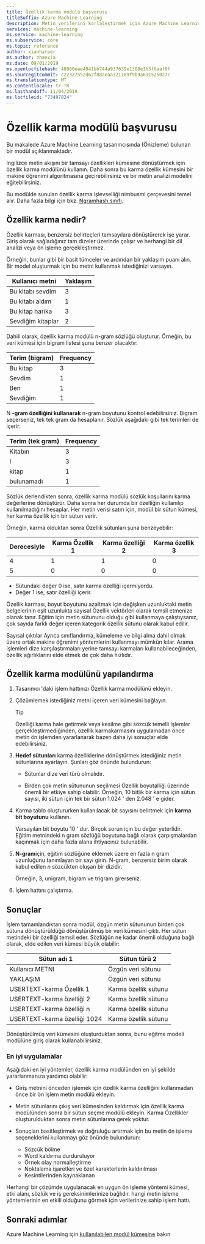 ```yaml
---
title: Özellik karma modülü başvurusu
titleSuffix: Azure Machine Learning
description: Metin verilerini korlaleştirmek için Azure Machine Learning Özellik karma modülünü kullanmayı öğrenin.
services: machine-learning
ms.service: machine-learning
ms.subservice: core
ms.topic: reference
author: xiaoharper
ms.author: zhanxia
ms.date: 09/01/2019
ms.openlocfilehash: 48960eae4941bb744a937639e1308e1b5f6aaf9f
ms.sourcegitcommit: c22327552d62f88aeaa321189f9b9a631525027c
ms.translationtype: MT
ms.contentlocale: tr-TR
ms.lasthandoff: 11/04/2019
ms.locfileid: "73497824"
---
```

# <a name="feature-hashing-module-reference"></a>Özellik karma modülü başvurusu

Bu makalede Azure Machine Learning tasarımcısında (Önizleme) bulunan bir modül açıklanmaktadır.

Ingilizce metin akışını bir tamsayı özellikleri kümesine dönüştürmek için özellik karma modülünü kullanın. Daha sonra bu karma özellik kümesini bir makine öğrenimi algoritmasına geçirebilirsiniz ve bir metin analizi modelini eğitebilirsiniz.

Bu modülde sunulan özellik karma işlevselliği nimbusml çerçevesini temel alır. Daha fazla bilgi için bkz. [Ngramhash sınıfı](https://docs.microsoft.com/python/api/nimbusml/nimbusml.feature_extraction.text.extractor.ngramhash?view=nimbusml-py-latest).

## <a name="what-is-feature-hashing"></a>Özellik karma nedir?

Özellik karması, benzersiz belirteçleri tamsayılara dönüştürerek işe yarar. Giriş olarak sağladığınız tam dizeler üzerinde çalışır ve herhangi bir dil analizi veya ön işleme gerçekleştirmez. 

Örneğin, bunlar gibi bir basit tümceler ve ardından bir yaklaşım puanı alın. Bir model oluşturmak için bu metni kullanmak istediğinizi varsayın.

|Kullanıcı metni|Yaklaşım|
|--------------|---------------|
|Bu kitabı sevdim|3|
|Bu kitabı aldım|1|
|Bu kitap harika|3|
|Sevdiğim kitaplar|2|

Dahili olarak, özellik karma modülü n-gram sözlüğü oluşturur. Örneğin, bu veri kümesi için bigram listesi şuna benzer olacaktır:

|Terim (bigram)|Frequency|
|------------|---------------|
|Bu kitap|3|
|Sevdim|1|
|Ben|1|
|Sevdiğim|1|

N **-gram özelliğini kullanarak** n-gram boyutunu kontrol edebilirsiniz. Bigram seçerseniz, tek tek gram da hesaplanır. Sözlük aşağıdaki gibi tek terimleri de içerir:

|Terim (tek gram)|Frequency|
|------------|---------------|
|Kitabın|3|
|I|3|
|kitap|1|
|bulunamadı|1|

Sözlük derlendikten sonra, özellik karma modülü sözlük koşullarını karma değerlerine dönüştürür. Daha sonra her durumda bir özelliğin kullanılıp kullanılmadığını hesaplar. Her metin verisi satırı için, modül bir sütun kümesi, her karma özellik için bir sütun verir.

Örneğin, karma olduktan sonra Özellik sütunları şuna benzeyebilir:

|Derecesiyle|Karma Özellik 1|Karma özelliği 2|Karma özellik 3|
|-----|-----|-----|-----|
|4|1|1|0|
|5|0|0|0|

* Sütundaki değer 0 ise, satır karma özelliği içermiyordu.
* Değer 1 ise, satır özelliği içerir.

Özellik karması, boyut boyutunu azaltmak için değişken uzunluktaki metin belgelerinin eşit uzunlukta sayısal Özellik vektörleri olarak temsil etmenize olanak tanır. Eğitim için metin sütununu olduğu gibi kullanmaya çalıştıysanız, çok sayıda farklı değer içeren kategorik özellik sütunu olarak kabul edilir.

Sayısal çıktılar Ayrıca sınıflandırma, kümeleme ve bilgi alma dahil olmak üzere ortak makine öğrenimi yöntemlerini kullanmayı mümkün kılar. Arama işlemleri dize karşılaştırmaları yerine tamsayı karmaları kullanabileceğinden, özellik ağırlıklarını elde etmek de çok daha hızlıdır.

## <a name="configure-the-feature-hashing-module"></a>Özellik karma modülünü yapılandırma

1.  Tasarımcı 'daki işlem hattınızı Özellik karma modülünü ekleyin.

1. Çözümlemek istediğiniz metni içeren veri kümesini bağlayın.

    > [!TIP]
    > Özelliği karma hale getirmek veya kesilme gibi sözcük temelli işlemler gerçekleştirmediğinden, özellik karmakarmasını uygulamadan önce metin ön işlemden yararlanarak bazen daha iyi sonuçlar elde edebilirsiniz. 

1. **Hedef sütunları** karma özelliklerine dönüştürmek istediğiniz metin sütunlarına ayarlayın. Şunları göz önünde bulundurun:

    * Sütunlar dize veri türü olmalıdır.
    
    * Birden çok metin sütununun seçilmesi Özellik boyutalliği üzerinde önemli bir etkiye sahip olabilir. Örneğin, 10 bitlik bir karma için sütun sayısı, iki sütun için tek bir sütun 1.024 ' den 2.048 ' e gider.

1. Karma tablo oluştururken kullanılacak bit sayısını belirtmek için **karma bit boyutunu** kullanın.
    
    Varsayılan bit boyutu 10 ' dur. Birçok sorun için bu değer yeterlidir. Eğitim metnindeki n gram sözlüğü boyutuna bağlı olarak çarpışmalardan kaçınmak için daha fazla alana ihtiyacınız bulunabilir.
    
1. **N-gram**için, eğitim sözlüğüne eklemek üzere en fazla n gram uzunluğunu tanımlayan bir sayı girin. N-gram, benzersiz birim olarak kabul edilen *n* sözcükten oluşan bir dizidir.

    Örneğin, 3, unigram, bigram ve trigram girerseniz.

1. İşlem hattını çalıştırma.

## <a name="results"></a>Sonuçlar

İşlem tamamlandıktan sonra modül, özgün metin sütununun birden çok sütuna dönüştürüldüğü dönüştürülmüş bir veri kümesini çıktı. Her sütun metindeki bir özelliği temsil eder. Sözlüğün ne kadar önemli olduğuna bağlı olarak, elde edilen veri kümesi büyük olabilir:

|Sütun adı 1|Sütun türü 2|
|-------------------|-------------------|
|Kullanıcı METNI|Özgün veri sütunu|
|YAKLAŞıM|Özgün veri sütunu|
|USERTEXT-karma Özellik 1|Karma özellik sütunu|
|USERTEXT-karma özelliği 2|Karma özellik sütunu|
|USERTEXT-karma özelliği n|Karma özellik sütunu|
|USERTEXT-karma özelliği 1024|Karma özellik sütunu|

Dönüştürülmüş veri kümesini oluşturduktan sonra, bunu eğitme modeli modülüne giriş olarak kullanabilirsiniz.
 
### <a name="best-practices"></a>En iyi uygulamalar

Aşağıdaki en iyi yöntemler, özellik karma modülünden en iyi şekilde yararlanmanıza yardımcı olabilir:

* Giriş metnini önceden işlemek için özellik karma özelliğini kullanmadan önce bir ön Işlem metin modülü ekleyin. 

* Metin sütunlarını çıkış veri kümesinden kaldırmak için özellik karma modülünden sonra bir sütun seçme modülü ekleyin. Karma Özellikler oluşturulduktan sonra metin sütunlarına gerek yoktur.
    
* Sonuçları basitleştirmek ve doğruluğu artırmak için bu metin ön işleme seçeneklerini kullanmayı göz önünde bulundurun:

    * Sözcük bölme
    * Word kaldırma durduruluyor
    * Örnek olay normalleştirme
    * Noktalama işaretleri ve özel karakterlerin kaldırılması
    * Kesintilerinden kaynaklanan  

Herhangi bir çözümde uygulanacak en uygun ön işleme yöntemi kümesi, etki alanı, sözlük ve iş gereksinimlerinize bağlıdır. hangi metin işleme yöntemlerinin en etkili olduğunu görmek için verilerinize sahip işlem hattı.

## <a name="next-steps"></a>Sonraki adımlar
            
Azure Machine Learning için [kullanılabilen modül kümesine](module-reference.md) bakın 
